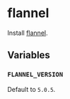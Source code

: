 # flannel

Install [flannel](https://github.com/coreos/flannel).

## Variables

### `FLANNEL_VERSION`

Default to `5.0.5`.
